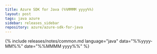 ```yaml
---
title: Azure SDK for Java (%%MMMM yyyy%%)
layout: post
tags: java azure
sidebar: releases_sidebar
repository: azure/azure-sdk-for-java
---
```

{% include releases/notes/common.md language="java" data="%%yyyy-MM%%" date="%%MMMM yyyy%%" %}

